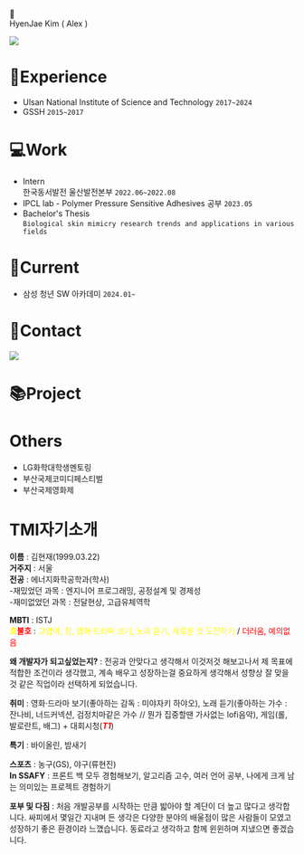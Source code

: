 👋\
HyenJae Kim ( Alex )

<img src="https://img.shields.io/badge/Java-007396?style=flat&logo=OpenJDK&logoColor=white"/> 
  

# 📖Experience
- Ulsan National Institute of Science and Technology `2017~2024`
- GSSH `2015~2017`
# 💻Work
- Intern\
한국동서발전 울산발전본부	`2022.06~2022.08`
- IPCL lab - Polymer Pressure Sensitive Adhesives 공부 `2023.05`
- Bachelor's Thesis\
`Biological skin mimicry research trends and applications in various fields`

# 📌Current
  - 삼성 청년 SW 아카데미 `2024.01~`

# 🤝Contact
 <a href="mailto:nowalex322@gmail.com@gmail.com"><img src="https://img.shields.io/badge/Gmail-EA4335?style=flat-square&logo=Gmail&logoColor=black"/></a>

# 📚Project

# Others
- LG화학대학생멘토링
- 부산국제코미디페스티벌
- 부산국제영화제

# TMI자기소개
**이름** : 김현재(1999.03.22)\
**거주지** : 서울\
**전공** : 에너지화학공학과(학사)\
-재밌었던 과목 : 엔지니어 프로그래밍, 공정설계 및 경제성\
-재미없었던 과목 : 전달현상, 고급유체역학

**MBTI** : ISTJ\
**<span style="color:yellow">호</span><span style="color:red">불호</span>** : <span style="color:yellow">고양이, 잠, 영화·드라마 보기, 노래 듣기, 새로운 것 도전하기</span> / <span style="color:red">더러움, 예의없음</span>

**왜 개발자가 되고싶었는지?**
: 전공과 안맞다고 생각해서 이것저것 해보고나서 제 목표에 적합한 조건이라 생각했고, 계속 배우고 성장하는걸 중요하게 생각해서 성향상 잘 맞을 것 같은 직업이라 선택하게 되었습니다.

**취미** : 영화·드라마 보기(좋아하는 감독 : 미야자키 하야오), 노래 듣기(좋아하는 가수 : 잔나비, 너드커넥션, 검정치마같은 가수 // 뭔가 집중할땐 가사없는 lofi음악), 게임(롤, 발로란트, 배그) + 대회시청(***<span style="color:red">T1</span>***)

**특기** : 바이올린, 밤새기

**스포츠** : 농구(GS), 야구(류현진)\
**In SSAFY** : 프론트 백 모두 경험해보기, 알고리즘 고수, 여러 언어 공부, 나에게 크게 남는 의미있는 프로젝트 경험하기

**포부 및 다짐** : 처음 개발공부를 시작하는 만큼 밟아야 할 계단이 더 높고 많다고 생각합니다. 싸피에서 몇일간 지내며 든 생각은 다양한 분야의 배울점이 많은 사람들이 모였고 성장하기 좋은 환경이라 느꼈습니다. 동료라고 생각하고 함께 윈윈하며 지냈으면 좋겠습니다. 
